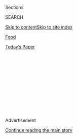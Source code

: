 <div id="app">

<div>

<div>

<div>

<div class="NYTAppHideMasthead css-1q2w90k e1suatyy0">

<div class="section css-ui9rw0 e1suatyy2">

<div class="css-eph4ug er09x8g0">

<div class="css-6n7j50">

</div>

<span class="css-1dv1kvn">Sections</span>

<div class="css-10488qs">

<span class="css-1dv1kvn">SEARCH</span>

</div>

[Skip to content](#site-content)[Skip to site
index](#site-index)

</div>

<div id="masthead-section-label" class="css-1wr3we4 eaxe0e00">

[Food](https://www.nytimes3xbfgragh.onion/section/food)

</div>

<div class="css-10698na e1huz5gh0">

</div>

</div>

<div id="masthead-bar-one" class="section hasLinks css-15hmgas e1csuq9d3">

<div class="css-uqyvli e1csuq9d0">

</div>

<div class="css-1uqjmks e1csuq9d1">

</div>

<div class="css-9e9ivx">

[](https://myaccount.nytimes3xbfgragh.onion/auth/login?response_type=cookie&client_id=vi)

</div>

<div class="css-1bvtpon e1csuq9d2">

[Today’s
Paper](https://www.nytimes3xbfgragh.onion/section/todayspaper)

</div>

</div>

</div>

</div>

<div data-aria-hidden="false">

<div id="site-content" data-role="main">

<div>

<div class="css-1aor85t" style="opacity:0.000000001;z-index:-1;visibility:hidden">

<div class="css-1hqnpie">

<div class="css-epjblv">

<span class="css-17xtcya">[Food](/section/food)</span><span class="css-x15j1o">|</span><span class="css-fwqvlz">Taking
Champagne Back to Its
Roots</span>

</div>

<div class="css-k008qs">

<div class="css-1iwv8en">

<span class="css-18z7m18"></span>

<div>

</div>

</div>

<span class="css-1n6z4y"></span>

<div class="css-1705lsu">

<div class="css-4xjgmj">

<div class="css-4skfbu" data-role="toolbar" data-aria-label="Social Media Share buttons, Save button, and Comments Panel with current comment count" data-testid="share-tools">

  - 
  - 
  - 
  - 
    
    <div class="css-6n7j50">
    
    </div>

  - 

</div>

</div>

</div>

</div>

</div>

</div>

<div class="css-13pd83m">

</div>

<div id="top-wrapper" class="css-1sy8kpn">

<div id="top-slug" class="css-l9onyx">

Advertisement

</div>

[Continue reading the main
story](#after-top)

<div class="ad top-wrapper" style="text-align:center;height:100%;display:block;min-height:250px">

<div id="top" class="place-ad" data-position="top" data-size-key="top">

</div>

</div>

<div id="after-top">

</div>

</div>

<div id="sponsor-wrapper" class="css-1hyfx7x">

<div id="sponsor-slug" class="css-19vbshk">

Supported by

</div>

[Continue reading the main
story](#after-sponsor)

<div id="sponsor" class="ad sponsor-wrapper" style="text-align:center;height:100%;display:block">

</div>

<div id="after-sponsor">

</div>

</div>

[The Pour](/column/the-pour "The Pour")

<div class="css-1vkm6nb ehdk2mb0">

# Taking Champagne Back to Its Roots

</div>

<div class="css-79elbk" data-testid="photoviewer-wrapper">

<div class="css-z3e15g" data-testid="photoviewer-wrapper-hidden">

</div>

<div class="css-1a48zt4 ehw59r15" data-testid="photoviewer-children">

![<span class="css-16f3y1r e13ogyst0" data-aria-hidden="true">**GENTLE
HAND** Anselme Selosse, Champagne maker, says "My religion is the
vineyard."</span><span class="css-cnj6d5 e1z0qqy90" itemprop="copyrightHolder"><span class="css-1ly73wi e1tej78p0">Credit...</span><span><span>Robert
Caplin for The New York
Times</span></span></span>](https://static01.graylady3jvrrxbe.onion/images/2008/11/05/dining/05pour_span.600.jpg?quality=75&auto=webp&disable=upscale)

</div>

</div>

<div class="css-xt80pu e12qa4dv0">

<div class="css-18e8msd">

<div class="css-vp77d3 epjyd6m0">

<div class="css-1baulvz">

By [<span class="css-1baulvz last-byline" itemprop="name">Eric
Asimov</span>](https://www.nytimes3xbfgragh.onion/by/eric-asimov)

</div>

</div>

  - Nov. 4,
    2008

  - 
    
    <div class="css-4xjgmj">
    
    <div class="css-d8bdto" data-role="toolbar" data-aria-label="Social Media Share buttons, Save button, and Comments Panel with current comment count" data-testid="share-tools">
    
      - 
      - 
      - 
      - 
        
        <div class="css-6n7j50">
        
        </div>
    
      - 
    
    </div>
    
    </div>

</div>

</div>

<div class="section meteredContent css-1r7ky0e" name="articleBody" itemprop="articleBody">

<div class="css-1fanzo5 StoryBodyCompanionColumn">

<div class="css-53u6y8">

WITH rough, work-thickened hands, unruly hair and a steady gaze, Anselme
Selosse looks the image of the French vigneron, a man more comfortable
tending vines and working in his cellar than he is in a New York
restaurant talking to sommeliers and wine writers.

But there he was last week, at Eleven Madison Park, leading a tasting of
his wines, speaking smoothly in French, gesturing with long arms that
seemed as if they would be a lot more comfortable sprung from the
confines of his rumpled blazer.

Mr. Selosse, 54, is not the usual emissary from Champagne, a smooth guy
in a suit, talking about product positioning, luxury brands and
lifestyles. To hear them tell it, Champagne pops into this world like a
genie from a lamp, ready to make magic.

But to Mr. Selosse, the magic occurs long before there is a wine. It
takes place deep underneath Champagne’s chalky soil, where the roots of
the vines take hold of what Mr. Selosse calls the essence of the earth.

</div>

</div>

<div class="css-1fanzo5 StoryBodyCompanionColumn">

<div class="css-53u6y8">

Jacques Selosse Champagne, named for Anselme’s father, is not something
found at the corner wine shop. In fact, for five years, from 2002 to
2007, it wasn’t sent to the United States at all, not after Mr. Selosse
severed ties with a previous American importer. But last year another
importer, the Rare Wine Company, made a deal with Mr. Selosse and began
to bring it in again — though in minute quantities at high prices.

Suffice it to say that most of us probably can’t afford Selosse
Champagne and may never drink it. Well, then, why should anybody care
about it, especially now when $20 for a bottle of wine seems like a lot
of money, much less the $250 you might pay for Selosse’s top-of-the-line
Substance cuvée?

Because, as superb, striking and idiosyncratic as the Selosse Champagnes
can be, what Mr. Selosse represents is equally important, if not more
so. Yes, he and his wife, Corinne, had taken this rare trip to New York
to reintroduce their Champagnes to the wine trade, but what he had to
say about Champagne was possibly more meaningful than the wines
themselves.

The key word is wines. In almost every possible way, the corporate line
from Champagne is the antithesis of what consumers are taught about
every other important wine region in the world. Great wines, almost
everyone can agree, are distinctive. They ideally reflect their terroirs
and the conditions of their vintages. In short, as the rest of the wine
world preaches with varying degrees of honesty, great wines are made in
the vineyard.

But the dominant Champagne houses have divorced what’s in the bottle
from what comes from the earth. Their story of Champagne, told through
decades of marketing, associates bubbles with elegance, luxury and
festivity, achieved through master blenders in the cellar. Champagne
does not celebrate the land and the vigneron, but the house and the
event. Too often, Champagne is a commodity, not a wine.

</div>

</div>

<div class="css-1fanzo5 StoryBodyCompanionColumn">

<div class="css-53u6y8">

Mr. Selosse, by his example and his Champagnes, is intent on restoring
the ideas of vineyard, terroir and wine to the perception of Champagne.
He is not alone by any means. He is one of a growing number of Champagne
vignerons — grape growers who also make the wine and bottle it
themselves — who are intent on changing the nature of Champagne. Some of
the big houses make great Champagne, and not all of the small growers
are successful. But their influence has increased, and the big houses
are paying attention.

Any restaurant in New York with a decent wine list will have at least
one of these small Champagne houses among the big names.
Grower-producers like Larmandier-Bernier, Egly-Ouriet, Pierre Gimonnet,
Pierre Moncuit and Pierre Peters are making Champagnes that are
distinctive if not profound, reflecting the terroir in which the grapes
are born, and forcing people to rethink their ideas about Champagne. In
this company, no Champagne producer has been more influential or more
original than Mr. Selosse.

Not that Mr. Selosse heads any organized group. He leads more by
inspiration. He won’t criticize his colleagues big or small, though he
was more impolitic as a younger man after he took over from his father
in 1980. His Champagnes are not adored unanimously, although you can
count me among the adorers. He has been criticized for making Champagnes
that are too oaky — perhaps a fault once but no longer. That said, his
Champagnes — his wines — are distinctive, and distinctive wines will
always be at least somewhat divisive.

Mr. Selosse was trained in Burgundy, and his ideas about grape growing
are indeed Burgundian. He has likened himself to the Cistercian monks
who planted many of Burgundy’s great vineyards in an effort to make the
most of their terroir. “They were motivated by religion,” Mr. Selosse
told me once. “My religion is the vineyard.”

Mr. Selosse does not adhere to biodynamic viticulture, but he thinks of
the vineyard in biodynamic terms, seeing it as a harmonious eco-system
of plants, animals and micro-organisms. “The greatest danger is man, who
can upset the balance,” he said. His job, he said, is to observe and
guide with a gentle hand, but to stay out of the way.

“Essentially, we’re of the countryside, and our goal is to give
expression to the countryside,” he said. It’s not an unusual thing to
hear from a vigneron, but revolutionary in Champagne, which strives for
a decidedly urban image.

Mr. Selosse is determined to emphasize what is singular in his wines,
rather than the Champagne norm of seeking house consistency year after
year. Yet he is not so Burgundian that he believes only in vintage
wines. Of the eight cuvées he poured at the New York tasting and at a
dinner later that evening, only one was a vintage wine, a 1999 blanc de
blancs extra brut. The others, including a floral, chalky rosé, a rich
yet energetic blanc de noirs and a beautifully subtle and textured extra
brut blanc de blancs called Version Originale, are all made from
multiple vintages.

</div>

</div>

<div class="css-1fanzo5 StoryBodyCompanionColumn">

<div class="css-53u6y8">

Perhaps the most unusual of his Champagnes is Substance, made from a
single chardonnay vineyard in Avize. It uses a solera system, similar to
what is used to make sherry, in which successive vintages, back to 1987,
are blended. The result is an almost ethereal Champagne, with aromas of
flowers and seashells.

Rather than obscuring the terroir, Mr. Selosse asserts, the blending of
his solera Champagne emphasizes the qualities of the vineyard by
eliminating variables like weather.

“It takes all the different years — the good, the bad, the wet, the dry,
the sunny — and neutralizes the elements to bring out the terroir,” he
said.

I asked him whether he would ever suggest this method to his friends in
Burgundy, where it would be looked on as heretical.

“No,” he said. “In Burgundy they already understand the terroir — it
rises above the vintage.” He looked thoughtful for a moment. “Maybe in
Bordeaux,” he said.

</div>

</div>

</div>

<div>

</div>

<div>

</div>

<div>

</div>

<div>

<div id="bottom-wrapper" class="css-1ede5it">

<div id="bottom-slug" class="css-l9onyx">

Advertisement

</div>

[Continue reading the main
story](#after-bottom)

<div id="bottom" class="ad bottom-wrapper" style="text-align:center;height:100%;display:block;min-height:90px">

</div>

<div id="after-bottom">

</div>

</div>

</div>

</div>

</div>

## Site Index

<div>

</div>

## Site Information Navigation

  - [© <span>2020</span> <span>The New York Times
    Company</span>](https://help.nytimes3xbfgragh.onion/hc/en-us/articles/115014792127-Copyright-notice)

<!-- end list -->

  - [NYTCo](https://www.nytco.com/)
  - [Contact
    Us](https://help.nytimes3xbfgragh.onion/hc/en-us/articles/115015385887-Contact-Us)
  - [Work with us](https://www.nytco.com/careers/)
  - [Advertise](https://nytmediakit.com/)
  - [T Brand Studio](http://www.tbrandstudio.com/)
  - [Your Ad
    Choices](https://www.nytimes3xbfgragh.onion/privacy/cookie-policy#how-do-i-manage-trackers)
  - [Privacy](https://www.nytimes3xbfgragh.onion/privacy)
  - [Terms of
    Service](https://help.nytimes3xbfgragh.onion/hc/en-us/articles/115014893428-Terms-of-service)
  - [Terms of
    Sale](https://help.nytimes3xbfgragh.onion/hc/en-us/articles/115014893968-Terms-of-sale)
  - [Site
    Map](https://spiderbites.nytimes3xbfgragh.onion)
  - [Help](https://help.nytimes3xbfgragh.onion/hc/en-us)
  - [Subscriptions](https://www.nytimes3xbfgragh.onion/subscription?campaignId=37WXW)

</div>

</div>

</div>

</div>
